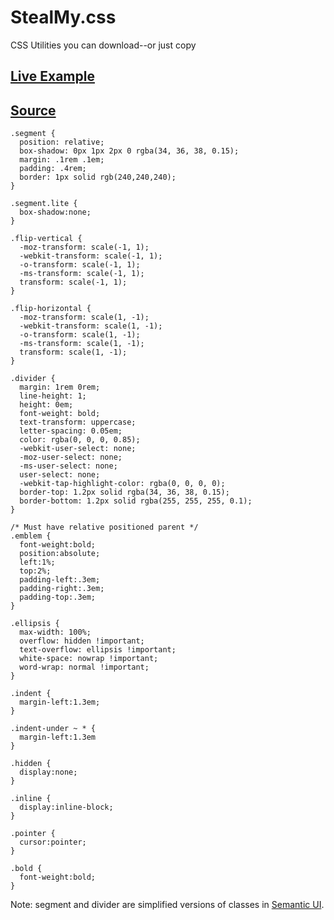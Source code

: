 # StealMy.css
CSS Utilities you can download--or just copy

## [Live Example](https://codepen.io/BrianRosamilia/pen/BRRvRJ)
## [Source](https://github.com/BrianRosamilia/StealMy.css/blob/master/smy.css)

```
.segment {
  position: relative;
  box-shadow: 0px 1px 2px 0 rgba(34, 36, 38, 0.15);
  margin: .1rem .1em;
  padding: .4rem;
  border: 1px solid rgb(240,240,240);
}

.segment.lite {
  box-shadow:none;
}

.flip-vertical {
  -moz-transform: scale(-1, 1);
  -webkit-transform: scale(-1, 1);
  -o-transform: scale(-1, 1);
  -ms-transform: scale(-1, 1);
  transform: scale(-1, 1);
}

.flip-horizontal {
  -moz-transform: scale(1, -1);
  -webkit-transform: scale(1, -1);
  -o-transform: scale(1, -1);
  -ms-transform: scale(1, -1);
  transform: scale(1, -1);
}

.divider {
  margin: 1rem 0rem;
  line-height: 1;
  height: 0em;
  font-weight: bold;
  text-transform: uppercase;
  letter-spacing: 0.05em;
  color: rgba(0, 0, 0, 0.85);
  -webkit-user-select: none;
  -moz-user-select: none;
  -ms-user-select: none;
  user-select: none;
  -webkit-tap-highlight-color: rgba(0, 0, 0, 0);
  border-top: 1.2px solid rgba(34, 36, 38, 0.15);
  border-bottom: 1.2px solid rgba(255, 255, 255, 0.1);
}

/* Must have relative positioned parent */
.emblem {
  font-weight:bold;
  position:absolute;
  left:1%;
  top:2%;
  padding-left:.3em;
  padding-right:.3em;
  padding-top:.3em;
}

.ellipsis {
  max-width: 100%; 
  overflow: hidden !important;
  text-overflow: ellipsis !important;
  white-space: nowrap !important;
  word-wrap: normal !important;
}

.indent {
  margin-left:1.3em;
}

.indent-under ~ * {
  margin-left:1.3em
}

.hidden {
  display:none;
}

.inline {
  display:inline-block;
}

.pointer {
  cursor:pointer;
}

.bold {
  font-weight:bold;
}
```

Note: segment and divider are simplified versions of classes in [Semantic UI](https://semantic-ui.com/).
